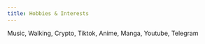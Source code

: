 ```yaml
---
title: Hobbies & Interests
---
```


Music, Walking, Crypto, Tiktok, Anime, Manga, Youtube, Telegram
